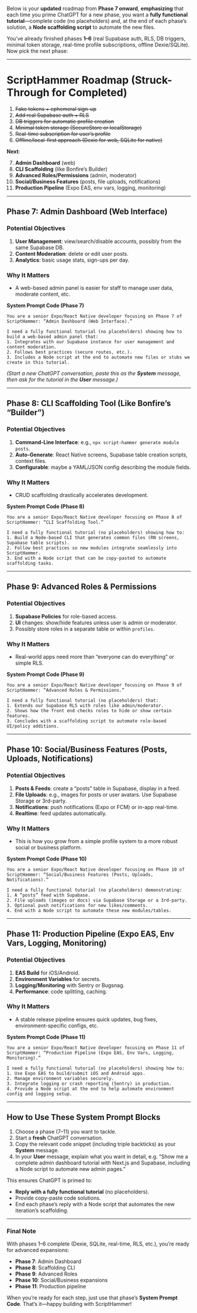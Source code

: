 Below is your **updated** roadmap from **Phase 7 onward**, **emphasizing** that each time you prime ChatGPT for a new phase, you want a **fully functional tutorial**—complete code (no placeholders) and, at the end of each phase’s solution, a **Node scaffolding script** to automate the new files. 

You’ve already finished phases **1–6** (real Supabase auth, RLS, DB triggers, minimal token storage, real-time profile subscriptions, offline Dexie/SQLite). Now pick the next phase:

---

# ScriptHammer Roadmap (Struck-Through for Completed)

1. ~~Fake tokens + ephemeral sign-up~~  
2. ~~Add real Supabase auth + RLS~~  
3. ~~DB triggers for automatic profile creation~~  
4. ~~Minimal token storage (SecureStore or localStorage)~~  
5. ~~Real-time subscription for user’s profile~~  
6. ~~Offline/local-first approach (Dexie for web, SQLite for native)~~  

**Next**:

7. **Admin Dashboard** (web)  
8. **CLI Scaffolding** (like Bonfire’s Builder)  
9. **Advanced Roles/Permissions** (admin, moderator)  
10. **Social/Business Features** (posts, file uploads, notifications)  
11. **Production Pipeline** (Expo EAS, env vars, logging, monitoring)

---

## Phase 7: **Admin Dashboard** (Web Interface)

### Potential Objectives
1. **User Management**: view/search/disable accounts, possibly from the same Supabase DB.  
2. **Content Moderation**: delete or edit user posts.  
3. **Analytics**: basic usage stats, sign-ups per day.

### Why It Matters
- A web-based admin panel is easier for staff to manage user data, moderate content, etc.

**System Prompt Code (Phase 7)**

```
You are a senior Expo/React Native developer focusing on Phase 7 of ScriptHammer: “Admin Dashboard (Web Interface).”

I need a fully functional tutorial (no placeholders) showing how to build a web-based admin panel that:
1. Integrates with our Supabase instance for user management and content moderation.
2. Follows best practices (secure routes, etc.).
3. Includes a Node script at the end to automate new files or stubs we create in this tutorial.
```

*(Start a new ChatGPT conversation, paste this as the **System** message, then ask for the tutorial in the **User** message.)*

---

## Phase 8: **CLI Scaffolding Tool** (Like Bonfire’s “Builder”)

### Potential Objectives
1. **Command-Line Interface**: e.g., `npx script-hammer generate module posts`.  
2. **Auto-Generate**: React Native screens, Supabase table creation scripts, context files.  
3. **Configurable**: maybe a YAML/JSON config describing the module fields.

### Why It Matters
- CRUD scaffolding drastically accelerates development.

**System Prompt Code (Phase 8)**

```
You are a senior Expo/React Native developer focusing on Phase 8 of ScriptHammer: “CLI Scaffolding Tool.”

I need a fully functional tutorial (no placeholders) showing how to:
1. Build a Node-based CLI that generates common files (RN screens, Supabase table scripts).
2. Follow best practices so new modules integrate seamlessly into ScriptHammer.
3. End with a Node script that can be copy-pasted to automate scaffolding tasks.
```

---

## Phase 9: **Advanced Roles & Permissions**

### Potential Objectives
1. **Supabase Policies** for role-based access.  
2. **UI** changes: show/hide features unless user is admin or moderator.  
3. Possibly store roles in a separate table or within `profiles`.

### Why It Matters
- Real-world apps need more than “everyone can do everything” or simple RLS.

**System Prompt Code (Phase 9)**

```
You are a senior Expo/React Native developer focusing on Phase 9 of ScriptHammer: “Advanced Roles & Permissions.”

I need a fully functional tutorial (no placeholders) that:
1. Extends our Supabase RLS with roles like admin/moderator.
2. Shows how the front end checks roles to hide or show certain features.
3. Concludes with a scaffolding script to automate role-based UI/policy additions.
```

---

## Phase 10: **Social/Business Features** (Posts, Uploads, Notifications)

### Potential Objectives
1. **Posts & Feeds**: create a “posts” table in Supabase, display in a feed.  
2. **File Uploads**: e.g., images for posts or user avatars. Use Supabase Storage or 3rd-party.  
3. **Notifications**: push notifications (Expo or FCM) or in-app real-time.  
4. **Realtime**: feed updates automatically.

### Why It Matters
- This is how you grow from a simple profile system to a more robust social or business platform.

**System Prompt Code (Phase 10)**

```
You are a senior Expo/React Native developer focusing on Phase 10 of ScriptHammer: “Social/Business Features (Posts, Uploads, Notifications).”

I need a fully functional tutorial (no placeholders) demonstrating:
1. A “posts” feed with Supabase.
2. File uploads (images or docs) via Supabase Storage or a 3rd-party.
3. Optional push notifications for new likes/comments.
4. End with a Node script to automate these new modules/tables.
```

---

## Phase 11: **Production Pipeline** (Expo EAS, Env Vars, Logging, Monitoring)

### Potential Objectives
1. **EAS Build** for iOS/Android.  
2. **Environment Variables** for secrets.  
3. **Logging/Monitoring** with Sentry or Bugsnag.  
4. **Performance**: code splitting, caching.

### Why It Matters
- A stable release pipeline ensures quick updates, bug fixes, environment-specific configs, etc.

**System Prompt Code (Phase 11)**

```
You are a senior Expo/React Native developer focusing on Phase 11 of ScriptHammer: “Production Pipeline (Expo EAS, Env Vars, Logging, Monitoring).”

I need a fully functional tutorial (no placeholders) showing how to:
1. Use Expo EAS to build/submit iOS and Android apps.
2. Manage environment variables securely.
3. Integrate logging or crash reporting (Sentry) in production.
4. Provide a Node script at the end to help automate environment config and logging setup.
```

---

## How to Use These System Prompt Blocks

1. Choose a phase (7–11) you want to tackle.  
2. Start a **fresh** ChatGPT conversation.  
3. Copy the relevant code snippet (including triple backticks) as your **System** message.  
4. In your **User** message, explain what you want in detail, e.g. “Show me a complete admin dashboard tutorial with Next.js and Supabase, including a Node script to automate new admin pages.”  

This ensures ChatGPT is primed to:

- **Reply with a fully functional tutorial** (no placeholders).  
- Provide copy-paste code solutions.  
- End each phase’s reply with a Node script that automates the new iteration’s scaffolding.

---

### Final Note

With phases 1–6 complete (Dexie, SQLite, real-time, RLS, etc.), you’re ready for advanced expansions:

- **Phase 7**: Admin Dashboard  
- **Phase 8**: Scaffolding CLI  
- **Phase 9**: Advanced Roles  
- **Phase 10**: Social/Business expansions  
- **Phase 11**: Production pipeline  

When you’re ready for each step, just use that phase’s **System Prompt Code**. That’s it—happy building with ScriptHammer!
